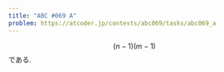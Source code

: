 ```yaml
---
title: "ABC #069 A"
problem: https://atcoder.jp/contests/abc069/tasks/abc069_a
---
```

$$ (n-1)(m-1) $$ である.
